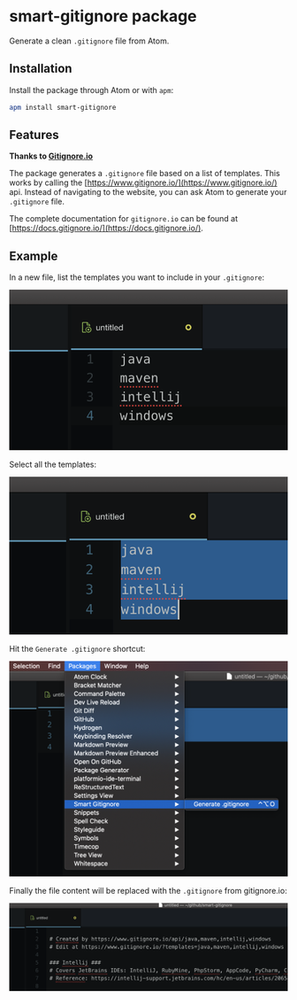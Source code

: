 # smart-gitignore package

Generate a clean `.gitignore` file from Atom.

## Installation

Install the package through Atom or with `apm`:

```bash
apm install smart-gitignore
```

## Features

**Thanks to [Gitignore.io](https://www.gitignore.io/)**

The package generates a `.gitignore` file based on a list of templates. This works by calling the [https://www.gitignore.io/](https://www.gitignore.io/) api. Instead of navigating to the website, you can ask Atom to generate your `.gitignore` file.

The complete documentation for `gitignore.io` can be found at [https://docs.gitignore.io/](https://docs.gitignore.io/).

## Example

In a new file, list the templates you want to include in your `.gitignore`:

![templates](./img/templates.png)

Select all the templates:

![selected-templates](./img/selected-templates.png)

Hit the `Generate .gitignore` shortcut:

![generate-gitignore](./img/generate-gitignore.png)

Finally the file content will be replaced with the `.gitignore` from gitignore.io:

![gitignore](./img/gitignore.png)

